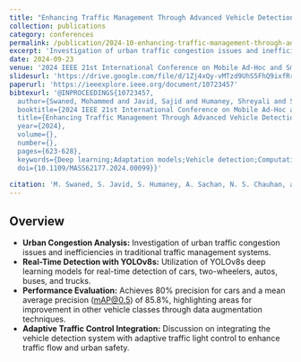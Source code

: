 ```yaml
---
title: "Enhancing Traffic Management Through Advanced Vehicle Detection for Congestion Prevention"
collection: publications
category: conferences
permalink: /publication/2024-10-enhancing-traffic-management-through-advanced-vehicle-detection-for-congestion-prevention
excerpt: 'Investigation of urban traffic congestion issues and inefficiencies in traditional traffic management systems.'
date: 2024-09-23
venue: '2024 IEEE 21st International Conference on Mobile Ad-Hoc and Smart Systems (MASS)'
slidesurl: 'https://drive.google.com/file/d/1Zj4xQy-vMTzd9UhS5FhQ9ixfRrPJwLgn/view?usp=sharing'
paperurl: 'https://ieeexplore.ieee.org/document/10723457'
bibtexurl: '@INPROCEEDINGS{10723457,
  author={Swaned, Mohammed and Javid, Sajid and Humaney, Shreyali and Sachan, Anuj and Chauhan, Nisha Singh and Kumar, Neetesh},
  booktitle={2024 IEEE 21st International Conference on Mobile Ad-Hoc and Smart Systems (MASS)}, 
  title={Enhancing Traffic Management Through Advanced Vehicle Detection for Congestion Prevention}, 
  year={2024},
  volume={},
  number={},
  pages={623-628},
  keywords={Deep learning;Adaptation models;Vehicle detection;Computational modeling;Urban areas;Motorcycles;Traffic control;Real-time systems;Automobiles;Vehicle dynamics;Traffic management system;Vehicle detection;YOLO;YOLOv8s;Precision;Recall;mAP},
  doi={10.1109/MASS62177.2024.00099}}'
  
citation: 'M. Swaned, S. Javid, S. Humaney, A. Sachan, N. S. Chauhan, and N. Kumar. (2024). "Enhancing Traffic Management Through Advanced Vehicle Detection for Congestion Prevention." <i>2024 IEEE 21st International Conference on Mobile Ad-Hoc and Smart Systems (MASS)</i>. 623–628.'
---
```


## Overview

- **Urban Congestion Analysis:** Investigation of urban traffic congestion issues and inefficiencies in traditional traffic management systems.  
- **Real-Time Detection with YOLOv8s:** Utilization of YOLOv8s deep learning models for real-time detection of cars, two-wheelers, autos, buses, and trucks.  
- **Performance Evaluation:** Achieves 80% precision for cars and a mean average precision (mAP@0.5) of 85.8%, highlighting areas for improvement in other vehicle classes through data augmentation techniques.  
- **Adaptive Traffic Control Integration:** Discussion on integrating the vehicle detection system with adaptive traffic light control to enhance traffic flow and urban safety.  
